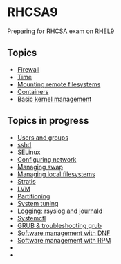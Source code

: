 # RHCSA9
Preparing for RHCSA exam on RHEL9

## Topics 
- [Firewall](./Topics/firewall.md)
- [Time](./Topics/time_services.md)
- [Mounting remote filesystems](./Topics/remote_fs.md)
- [Containers](./Topics/containers.md)
- [Basic kernel management](./Topics/basic_kernel_mgmt.md)

## Topics in progress
- [Users and groups](./Topics/users_and_groups.md)
- [sshd](./Topics/sshd.md)
- [SELinux](./Topics/selinux.md)
- [Configuring network](./Topics/network_config.md)
- [Managing swap](./Topics/swap.md)
- [Managing local filesystems](./Topics/filesystems.md)
- [Stratis](./Topics/stratis.md)
- [LVM](./Topics/lvm.md)
- [Partitioning](./Topics/partitioning.md)
- [System tuning](./Topics/system_tuning.md)
- [Logging: rsyslog and journald](./Topics/logging.md)
- [Systemctl](./Topics/systemctl.md)
- [GRUB & troubleshooting grub](./Topics/grub.md)
- [Software management with DNF](./Topics/dnf.md)
- [Software management with RPM](./Topics/rpm.md)
- [](./Topics/)
- [](./Topics/)
